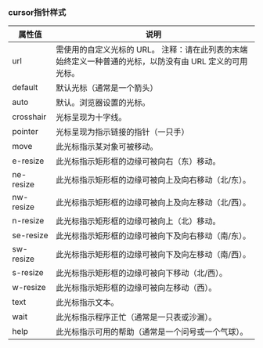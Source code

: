 ### cursor指针样式
|属性值|说明|
|--|--|
|url	|<span style="cursor:url"> 需使用的自定义光标的 URL。 注释：请在此列表的末端始终定义一种普通的光标，以防没有由 URL 定义的可用光标。</span>|
|default	|默认光标（通常是一个箭头）|
|auto	|默认。浏览器设置的光标。|
|crosshair	|光标呈现为十字线。|
|pointer	|光标呈现为指示链接的指针（一只手）|
|move	|此光标指示某对象可被移动。|
|e-resize	|此光标指示矩形框的边缘可被向右（东）移动。|
|ne-resize	|此光标指示矩形框的边缘可被向上及向右移动（北/东）。|
|nw-resize	|此光标指示矩形框的边缘可被向上及向左移动（北/西）。|
|n-resize	|此光标指示矩形框的边缘可被向上（北）移动。|
|se-resize	|此光标指示矩形框的边缘可被向下及向右移动（南/东）。|
|sw-resize	|此光标指示矩形框的边缘可被向下及向左移动（南/西）。|
|s-resize	|此光标指示矩形框的边缘可被向下移动（北/西）。|
|w-resize	|此光标指示矩形框的边缘可被向左移动（西）。|
|text	|此光标指示文本。|
|wait	|此光标指示程序正忙（通常是一只表或沙漏）。|
|help	|此光标指示可用的帮助（通常是一个问号或一个气球）。|